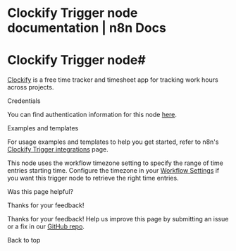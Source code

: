 # Clockify Trigger node documentation | n8n Docs

[ ](https://github.com/n8n-io/n8n-docs/edit/main/docs/integrations/builtin/trigger-nodes/n8n-nodes-base.clockifytrigger.md "Edit this page")

# Clockify Trigger node#

[Clockify](https://clockify.me/) is a free time tracker and timesheet app for tracking work hours across projects.

Credentials

You can find authentication information for this node [here](../../credentials/clockify/).

Examples and templates

For usage examples and templates to help you get started, refer to n8n's [Clockify Trigger integrations](https://n8n.io/integrations/clockify-trigger/) page.

This node uses the workflow timezone setting to specify the range of time entries starting time. Configure the timezone in your [Workflow Settings](../../../../workflows/settings/) if you want this trigger node to retrieve the right time entries.

Was this page helpful? 

Thanks for your feedback! 

Thanks for your feedback! Help us improve this page by submitting an issue or a fix in our [GitHub repo](https://github.com/n8n-io/n8n-docs). 

Back to top